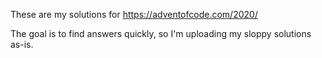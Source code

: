 These are my solutions for https://adventofcode.com/2020/

The goal is to find answers quickly, so I'm uploading my sloppy solutions as-is.
